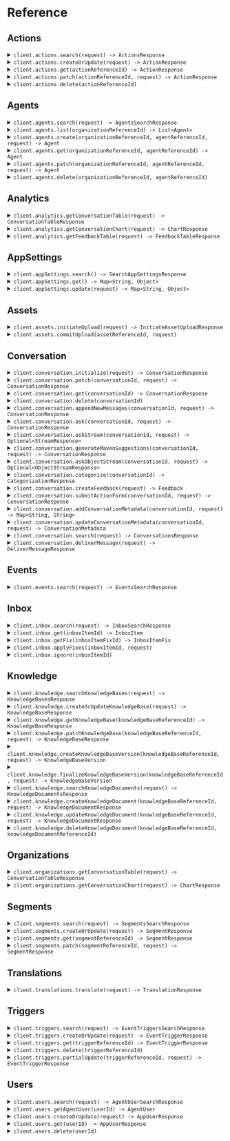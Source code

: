 # Reference
## Actions
<details><summary><code>client.actions.search(request) -> ActionsResponse</code></summary>
<dl>
<dd>

#### 🔌 Usage

<dl>
<dd>

<dl>
<dd>

```java
client.actions().search(
    ActionsSearchRequest
        .builder()
        .build()
);
```
</dd>
</dl>
</dd>
</dl>

#### ⚙️ Parameters

<dl>
<dd>

<dl>
<dd>

**request:** `ActionsSearchRequest` 
    
</dd>
</dl>
</dd>
</dl>


</dd>
</dl>
</details>

<details><summary><code>client.actions.createOrUpdate(request) -> ActionResponse</code></summary>
<dl>
<dd>

#### 📝 Description

<dl>
<dd>

<dl>
<dd>

Update an action or create it if it doesn't exist
</dd>
</dl>
</dd>
</dl>

#### 🔌 Usage

<dl>
<dd>

<dl>
<dd>

```java
client.actions().createOrUpdate(
    ActionRequest
        .builder()
        .actionId(
            EntityIdBase
                .builder()
                .referenceId("get-balance")
                .build()
        )
        .name("Get the user's balance")
        .description("This action calls an API to get the user's current balance.")
        .userInteractionRequired(false)
        .userFormParameters(
            new ArrayList<ActionParameter>()
        )
        .precondition(
            Precondition.group(
                PreconditionGroup
                    .builder()
                    .operator(PreconditionGroupOperator.AND)
                    .preconditions(
                        new ArrayList<Precondition>(
                            Arrays.asList(
                                Precondition.user(
                                    MetadataPrecondition
                                        .builder()
                                        .key("userKey")
                                        .build()
                                ),
                                Precondition.user(
                                    MetadataPrecondition
                                        .builder()
                                        .key("userKey2")
                                        .build()
                                )
                            )
                        )
                    )
                    .build()
            )
        )
        .language("en")
        .build()
);
```
</dd>
</dl>
</dd>
</dl>

#### ⚙️ Parameters

<dl>
<dd>

<dl>
<dd>

**request:** `ActionRequest` 
    
</dd>
</dl>
</dd>
</dl>


</dd>
</dl>
</details>

<details><summary><code>client.actions.get(actionReferenceId) -> ActionResponse</code></summary>
<dl>
<dd>

#### 📝 Description

<dl>
<dd>

<dl>
<dd>

Get an action by its supplied ID
</dd>
</dl>
</dd>
</dl>

#### 🔌 Usage

<dl>
<dd>

<dl>
<dd>

```java
client.actions().get(
    "get-balance",
    ActionGetRequest
        .builder()
        .build()
);
```
</dd>
</dl>
</dd>
</dl>

#### ⚙️ Parameters

<dl>
<dd>

<dl>
<dd>

**actionReferenceId:** `String` — The reference ID of the action to get. All other entity ID fields are inferred from the request.
    
</dd>
</dl>

<dl>
<dd>

**appId:** `Optional<String>` — The App ID of the action to get. If not provided the ID of the calling app will be used.
    
</dd>
</dl>
</dd>
</dl>


</dd>
</dl>
</details>

<details><summary><code>client.actions.patch(actionReferenceId, request) -> ActionResponse</code></summary>
<dl>
<dd>

#### 📝 Description

<dl>
<dd>

<dl>
<dd>

Update mutable action fields

The `appId` field can be provided to update an action owned by a different app. 
All other fields will overwrite the existing value on the action only if provided.
</dd>
</dl>
</dd>
</dl>

#### 🔌 Usage

<dl>
<dd>

<dl>
<dd>

```java
client.actions().patch(
    "actionReferenceId",
    ActionPatchRequest
        .builder()
        .build()
);
```
</dd>
</dl>
</dd>
</dl>

#### ⚙️ Parameters

<dl>
<dd>

<dl>
<dd>

**actionReferenceId:** `String` — The reference ID of the action to patch.
    
</dd>
</dl>

<dl>
<dd>

**request:** `ActionPatchRequest` 
    
</dd>
</dl>
</dd>
</dl>


</dd>
</dl>
</details>

<details><summary><code>client.actions.delete(actionReferenceId)</code></summary>
<dl>
<dd>

#### 📝 Description

<dl>
<dd>

<dl>
<dd>

Delete an action
</dd>
</dl>
</dd>
</dl>

#### 🔌 Usage

<dl>
<dd>

<dl>
<dd>

```java
client.actions().delete("get-balance");
```
</dd>
</dl>
</dd>
</dl>

#### ⚙️ Parameters

<dl>
<dd>

<dl>
<dd>

**actionReferenceId:** `String` — The reference ID of the action to unregister. All other entity ID fields are inferred from the request.
    
</dd>
</dl>
</dd>
</dl>


</dd>
</dl>
</details>

## Agents
<details><summary><code>client.agents.search(request) -> AgentsSearchResponse</code></summary>
<dl>
<dd>

#### 📝 Description

<dl>
<dd>

<dl>
<dd>

Search for agents across all organizations.

<Tip>
This endpoint requires additional permissions. Contact support to request access.
</Tip>
</dd>
</dl>
</dd>
</dl>

#### 🔌 Usage

<dl>
<dd>

<dl>
<dd>

```java
client.agents().search(
    AgentsSearchRequest
        .builder()
        .build()
);
```
</dd>
</dl>
</dd>
</dl>

#### ⚙️ Parameters

<dl>
<dd>

<dl>
<dd>

**request:** `AgentsSearchRequest` 
    
</dd>
</dl>
</dd>
</dl>


</dd>
</dl>
</details>

<details><summary><code>client.agents.list(organizationReferenceId) -> List&lt;Agent&gt;</code></summary>
<dl>
<dd>

#### 📝 Description

<dl>
<dd>

<dl>
<dd>

Lists all agents for an organization
</dd>
</dl>
</dd>
</dl>

#### 🔌 Usage

<dl>
<dd>

<dl>
<dd>

```java
client.agents().list("organizationReferenceId");
```
</dd>
</dl>
</dd>
</dl>

#### ⚙️ Parameters

<dl>
<dd>

<dl>
<dd>

**organizationReferenceId:** `String` — The ID of the organization.
    
</dd>
</dl>
</dd>
</dl>


</dd>
</dl>
</details>

<details><summary><code>client.agents.create(organizationReferenceId, agentReferenceId, request) -> Agent</code></summary>
<dl>
<dd>

#### 📝 Description

<dl>
<dd>

<dl>
<dd>

Create a new agent

<Tip>
This endpoint requires additional permissions. Contact support to request access.
</Tip>
</dd>
</dl>
</dd>
</dl>

#### 🔌 Usage

<dl>
<dd>

<dl>
<dd>

```java
client.agents().create(
    "organizationReferenceId",
    "agentReferenceId",
    CreateAgentRequest
        .builder()
        .name("name")
        .environment(AgentEnvironment.DEMO)
        .build()
);
```
</dd>
</dl>
</dd>
</dl>

#### ⚙️ Parameters

<dl>
<dd>

<dl>
<dd>

**organizationReferenceId:** `String` — The ID of the organization.
    
</dd>
</dl>

<dl>
<dd>

**agentReferenceId:** `String` — The ID of the agent.
    
</dd>
</dl>

<dl>
<dd>

**request:** `CreateAgentRequest` 
    
</dd>
</dl>
</dd>
</dl>


</dd>
</dl>
</details>

<details><summary><code>client.agents.get(organizationReferenceId, agentReferenceId) -> Agent</code></summary>
<dl>
<dd>

#### 📝 Description

<dl>
<dd>

<dl>
<dd>

Get an agent
</dd>
</dl>
</dd>
</dl>

#### 🔌 Usage

<dl>
<dd>

<dl>
<dd>

```java
client.agents().get("organizationReferenceId", "agentReferenceId");
```
</dd>
</dl>
</dd>
</dl>

#### ⚙️ Parameters

<dl>
<dd>

<dl>
<dd>

**organizationReferenceId:** `String` — The ID of the organization.
    
</dd>
</dl>

<dl>
<dd>

**agentReferenceId:** `String` — The ID of the agent.
    
</dd>
</dl>
</dd>
</dl>


</dd>
</dl>
</details>

<details><summary><code>client.agents.patch(organizationReferenceId, agentReferenceId, request) -> Agent</code></summary>
<dl>
<dd>

#### 📝 Description

<dl>
<dd>

<dl>
<dd>

Update mutable agent fields 
All fields will overwrite the existing value on the agent only if provided.

<Tip>
This endpoint requires additional permissions. Contact support to request access.
</Tip>
</dd>
</dl>
</dd>
</dl>

#### 🔌 Usage

<dl>
<dd>

<dl>
<dd>

```java
client.agents().patch(
    "organizationReferenceId",
    "agentReferenceId",
    AgentPatchRequest
        .builder()
        .build()
);
```
</dd>
</dl>
</dd>
</dl>

#### ⚙️ Parameters

<dl>
<dd>

<dl>
<dd>

**organizationReferenceId:** `String` — The ID of the organization.
    
</dd>
</dl>

<dl>
<dd>

**agentReferenceId:** `String` — The ID of the agent.
    
</dd>
</dl>

<dl>
<dd>

**request:** `AgentPatchRequest` 
    
</dd>
</dl>
</dd>
</dl>


</dd>
</dl>
</details>

<details><summary><code>client.agents.delete(organizationReferenceId, agentReferenceId)</code></summary>
<dl>
<dd>

#### 📝 Description

<dl>
<dd>

<dl>
<dd>

Delete an agent.

<Tip>
This endpoint requires additional permissions. Contact support to request access.
</Tip>
</dd>
</dl>
</dd>
</dl>

#### 🔌 Usage

<dl>
<dd>

<dl>
<dd>

```java
client.agents().delete("organizationReferenceId", "agentReferenceId");
```
</dd>
</dl>
</dd>
</dl>

#### ⚙️ Parameters

<dl>
<dd>

<dl>
<dd>

**organizationReferenceId:** `String` — The ID of the organization.
    
</dd>
</dl>

<dl>
<dd>

**agentReferenceId:** `String` — The ID of the agent.
    
</dd>
</dl>
</dd>
</dl>


</dd>
</dl>
</details>

## Analytics
<details><summary><code>client.analytics.getConversationTable(request) -> ConversationTableResponse</code></summary>
<dl>
<dd>

#### 📝 Description

<dl>
<dd>

<dl>
<dd>

Retrieves structured conversation data formatted as a table, allowing users to group, filter, and define specific metrics to display as columns.
</dd>
</dl>
</dd>
</dl>

#### 🔌 Usage

<dl>
<dd>

<dl>
<dd>

```java
client.analytics().getConversationTable(
    ConversationTableRequest
        .builder()
        .fieldGroupings(
            new ArrayList<ConversationGroupBy>(
                Arrays.asList(
                    ConversationGroupBy
                        .builder()
                        .field(ConversationField.CATEGORY)
                        .build()
                )
            )
        )
        .columnDefinitions(
            new ArrayList<ConversationColumnDefinition>(
                Arrays.asList(
                    ConversationColumnDefinition
                        .builder()
                        .header("count")
                        .metric(
                            ConversationMetric.count(
                                ConversationCount
                                    .builder()
                                    .build()
                            )
                        )
                        .build(),
                    ConversationColumnDefinition
                        .builder()
                        .header("avg_first_response_time")
                        .metric(
                            ConversationMetric.average(
                                ConversationAverage
                                    .builder()
                                    .targetField(NumericConversationField.FIRST_RESPONSE_TIME)
                                    .build()
                            )
                        )
                        .build(),
                    ConversationColumnDefinition
                        .builder()
                        .header("percentile_handle_time")
                        .metric(
                            ConversationMetric.percentile(
                                ConversationPercentile
                                    .builder()
                                    .targetField(NumericConversationField.HANDLE_TIME)
                                    .percentile(25)
                                    .build()
                            )
                        )
                        .build()
                )
            )
        )
        .conversationFilter(
            ConversationFilter
                .builder()
                .languages(
                    new ArrayList<String>(
                        Arrays.asList("en", "es")
                    )
                )
                .build()
        )
        .timeGrouping(TimeInterval.DAY)
        .build()
);
```
</dd>
</dl>
</dd>
</dl>

#### ⚙️ Parameters

<dl>
<dd>

<dl>
<dd>

**request:** `ConversationTableRequest` 
    
</dd>
</dl>
</dd>
</dl>


</dd>
</dl>
</details>

<details><summary><code>client.analytics.getConversationChart(request) -> ChartResponse</code></summary>
<dl>
<dd>

#### 📝 Description

<dl>
<dd>

<dl>
<dd>

Fetches conversation data visualized in a chart format. Supported chart types include pie chart, date histogram, and stacked bar charts.
</dd>
</dl>
</dd>
</dl>

#### 🔌 Usage

<dl>
<dd>

<dl>
<dd>

```java
client.analytics().getConversationChart(
    ConversationChartRequest.pieChart(
        ConversationPieChartRequest
            .builder()
            .groupBy(
                ConversationGroupBy
                    .builder()
                    .field(ConversationField.CATEGORY)
                    .build()
            )
            .metric(
                ConversationMetric.count(
                    ConversationCount
                        .builder()
                        .build()
                )
            )
            .conversationFilter(
                ConversationFilter
                    .builder()
                    .languages(
                        new ArrayList<String>(
                            Arrays.asList("en", "es")
                        )
                    )
                    .build()
            )
            .build()
    )
);
```
</dd>
</dl>
</dd>
</dl>

#### ⚙️ Parameters

<dl>
<dd>

<dl>
<dd>

**request:** `ConversationChartRequest` 
    
</dd>
</dl>
</dd>
</dl>


</dd>
</dl>
</details>

<details><summary><code>client.analytics.getFeedbackTable(request) -> FeedbackTableResponse</code></summary>
<dl>
<dd>

#### 📝 Description

<dl>
<dd>

<dl>
<dd>

Retrieves structured feedback data formatted as a table, allowing users to group, filter,  and define specific metrics to display as columns.
</dd>
</dl>
</dd>
</dl>

#### 🔌 Usage

<dl>
<dd>

<dl>
<dd>

```java
client.analytics().getFeedbackTable(
    FeedbackTableRequest
        .builder()
        .fieldGroupings(
            new ArrayList<FeedbackGroupBy>(
                Arrays.asList(
                    FeedbackGroupBy
                        .builder()
                        .field(FeedbackField.CREATED_BY)
                        .build()
                )
            )
        )
        .columnDefinitions(
            new ArrayList<FeedbackColumnDefinition>(
                Arrays.asList(
                    FeedbackColumnDefinition
                        .builder()
                        .header("feedback_count")
                        .metric(
                            FeedbackMetric.count(
                                FeedbackCount
                                    .builder()
                                    .build()
                            )
                        )
                        .build()
                )
            )
        )
        .feedbackFilter(
            FeedbackFilter
                .builder()
                .types(
                    new ArrayList<FeedbackType>(
                        Arrays.asList(FeedbackType.THUMBS_UP, FeedbackType.INSERT)
                    )
                )
                .build()
        )
        .build()
);
```
</dd>
</dl>
</dd>
</dl>

#### ⚙️ Parameters

<dl>
<dd>

<dl>
<dd>

**request:** `FeedbackTableRequest` 
    
</dd>
</dl>
</dd>
</dl>


</dd>
</dl>
</details>

## AppSettings
<details><summary><code>client.appSettings.search() -> SearchAppSettingsResponse</code></summary>
<dl>
<dd>

#### 📝 Description

<dl>
<dd>

<dl>
<dd>

Search for app settings which have the `$index` key set to the provided value.

You can set the `$index` key using the Update app settings API.

<Warning>This API currently requires an organization ID and agent ID for any agent which is installed on the app. This requirement will be removed in a future update.</Warning>
</dd>
</dl>
</dd>
</dl>

#### 🔌 Usage

<dl>
<dd>

<dl>
<dd>

```java
client.appSettings().search(
    SearchAppSettingsRequest
        .builder()
        .index("index")
        .build()
);
```
</dd>
</dl>
</dd>
</dl>

#### ⚙️ Parameters

<dl>
<dd>

<dl>
<dd>

**index:** `String` — Will return all settings which have the `$index` key set to the provided value.
    
</dd>
</dl>
</dd>
</dl>


</dd>
</dl>
</details>

<details><summary><code>client.appSettings.get() -> Map&lt;String, Object&gt;</code></summary>
<dl>
<dd>

#### 📝 Description

<dl>
<dd>

<dl>
<dd>

Get app settings set during installation
</dd>
</dl>
</dd>
</dl>

#### 🔌 Usage

<dl>
<dd>

<dl>
<dd>

```java
client.appSettings().get();
```
</dd>
</dl>
</dd>
</dl>


</dd>
</dl>
</details>

<details><summary><code>client.appSettings.update(request) -> Map&lt;String, Object&gt;</code></summary>
<dl>
<dd>

#### 📝 Description

<dl>
<dd>

<dl>
<dd>

Update app settings. Performs a merge of the provided settings with the existing app settings.

- If a new key is provided, it will be added to the app settings.
- If an existing key is provided, it will be updated.
- No keys will be removed.

Note that if an array value is provided it will fully replace an existing value as arrays cannot be merged.
</dd>
</dl>
</dd>
</dl>

#### 🔌 Usage

<dl>
<dd>

<dl>
<dd>

```java
client.appSettings().update(
    new HashMap<String, Object>() {{
        put("string", new 
        HashMap<String, Object>() {{put("key", "value");
        }});
    }}
);
```
</dd>
</dl>
</dd>
</dl>

#### ⚙️ Parameters

<dl>
<dd>

<dl>
<dd>

**request:** `Map<String, Object>` 
    
</dd>
</dl>
</dd>
</dl>


</dd>
</dl>
</details>

## Assets
<details><summary><code>client.assets.initiateUpload(request) -> InitiateAssetUploadResponse</code></summary>
<dl>
<dd>

#### 📝 Description

<dl>
<dd>

<dl>
<dd>

Initiate an upload. 
Returns a pre-signed URL for direct file upload and an asset ID for subsequent operations.
</dd>
</dl>
</dd>
</dl>

#### 🔌 Usage

<dl>
<dd>

<dl>
<dd>

```java
client.assets().initiateUpload(
    InitiateAssetUploadRequest
        .builder()
        .type("type")
        .build()
);
```
</dd>
</dl>
</dd>
</dl>

#### ⚙️ Parameters

<dl>
<dd>

<dl>
<dd>

**request:** `InitiateAssetUploadRequest` 
    
</dd>
</dl>
</dd>
</dl>


</dd>
</dl>
</details>

<details><summary><code>client.assets.commitUpload(assetReferenceId, request)</code></summary>
<dl>
<dd>

#### 📝 Description

<dl>
<dd>

<dl>
<dd>

Commit an upload after successful file transfer.
Updates the asset status and makes it available for use.
</dd>
</dl>
</dd>
</dl>

#### 🔌 Usage

<dl>
<dd>

<dl>
<dd>

```java
client.assets().commitUpload(
    "assetReferenceId",
    CommitAssetUploadRequest
        .builder()
        .build()
);
```
</dd>
</dl>
</dd>
</dl>

#### ⚙️ Parameters

<dl>
<dd>

<dl>
<dd>

**assetReferenceId:** `String` — The reference ID of the asset to commit (provided by the initiate call). All other entity ID fields are inferred from the API request.
    
</dd>
</dl>

<dl>
<dd>

**request:** `CommitAssetUploadRequest` 
    
</dd>
</dl>
</dd>
</dl>


</dd>
</dl>
</details>

## Conversation
<details><summary><code>client.conversation.initialize(request) -> ConversationResponse</code></summary>
<dl>
<dd>

#### 📝 Description

<dl>
<dd>

<dl>
<dd>

Initialize a new conversation. 
Only required if the ask request wishes to supply conversation level data or when syncing to external systems.

Conversations can not be modified using this API. If the conversation already exists then the existing conversation will be returned.

After initialization,
- metadata can be changed using the `updateConversationMetadata` API.
- messages can be added to the conversation with the `appendNewMessages` or `ask` APIs.
</dd>
</dl>
</dd>
</dl>

#### 🔌 Usage

<dl>
<dd>

<dl>
<dd>

```java
client.conversation().initialize(
    ConversationRequest
        .builder()
        .conversationId(
            EntityIdBase
                .builder()
                .referenceId("referenceId")
                .build()
        )
        .messages(
            new ArrayList<ConversationMessageRequest>(
                Arrays.asList(
                    ConversationMessageRequest
                        .builder()
                        .conversationMessageId(
                            EntityIdBase
                                .builder()
                                .referenceId("referenceId")
                                .build()
                        )
                        .userId(
                            EntityIdBase
                                .builder()
                                .referenceId("referenceId")
                                .build()
                        )
                        .text("text")
                        .userMessageType(UserConversationMessageType.USER)
                        .build(),
                    ConversationMessageRequest
                        .builder()
                        .conversationMessageId(
                            EntityIdBase
                                .builder()
                                .referenceId("referenceId")
                                .build()
                        )
                        .userId(
                            EntityIdBase
                                .builder()
                                .referenceId("referenceId")
                                .build()
                        )
                        .text("text")
                        .userMessageType(UserConversationMessageType.USER)
                        .build()
                )
            )
        )
        .build()
);
```
</dd>
</dl>
</dd>
</dl>

#### ⚙️ Parameters

<dl>
<dd>

<dl>
<dd>

**request:** `ConversationRequest` 
    
</dd>
</dl>
</dd>
</dl>


</dd>
</dl>
</details>

<details><summary><code>client.conversation.patch(conversationId, request) -> ConversationResponse</code></summary>
<dl>
<dd>

#### 📝 Description

<dl>
<dd>

<dl>
<dd>

Update mutable conversation fields. 

The `appId` field can be provided to update a conversation owned by a different app. 
All other fields will overwrite the existing value on the conversation only if provided.
</dd>
</dl>
</dd>
</dl>

#### 🔌 Usage

<dl>
<dd>

<dl>
<dd>

```java
client.conversation().patch(
    "conversation-0",
    ConversationPatchRequest
        .builder()
        .llmEnabled(true)
        .build()
);
```
</dd>
</dl>
</dd>
</dl>

#### ⚙️ Parameters

<dl>
<dd>

<dl>
<dd>

**conversationId:** `String` — The ID of the conversation to patch
    
</dd>
</dl>

<dl>
<dd>

**request:** `ConversationPatchRequest` 
    
</dd>
</dl>
</dd>
</dl>


</dd>
</dl>
</details>

<details><summary><code>client.conversation.get(conversationId) -> ConversationResponse</code></summary>
<dl>
<dd>

#### 📝 Description

<dl>
<dd>

<dl>
<dd>

Get a conversation
</dd>
</dl>
</dd>
</dl>

#### 🔌 Usage

<dl>
<dd>

<dl>
<dd>

```java
client.conversation().get(
    "conversationId",
    ConversationGetRequest
        .builder()
        .build()
);
```
</dd>
</dl>
</dd>
</dl>

#### ⚙️ Parameters

<dl>
<dd>

<dl>
<dd>

**conversationId:** `String` — The ID of the conversation to get
    
</dd>
</dl>

<dl>
<dd>

**appId:** `Optional<String>` — The App ID of the conversation to get. If not provided the ID of the calling app will be used.
    
</dd>
</dl>
</dd>
</dl>


</dd>
</dl>
</details>

<details><summary><code>client.conversation.delete(conversationId)</code></summary>
<dl>
<dd>

#### 📝 Description

<dl>
<dd>

<dl>
<dd>

Wipes a conversation of all user data. 
The conversation ID will still exist and non-user specific data will still be retained. 
Attempts to modify or add messages to the conversation will throw an error. 

<Warning>This is a destructive operation and cannot be undone. <br/><br/>
The exact fields cleared include: the conversation subject, userRequest, agentResponse. 
As well as the text response, followup questions, and backend LLM prompt of all messages.</Warning>
</dd>
</dl>
</dd>
</dl>

#### 🔌 Usage

<dl>
<dd>

<dl>
<dd>

```java
client.conversation().delete(
    "conversation-0",
    ConversationDeleteRequest
        .builder()
        .reason("GDPR deletion request 1234.")
        .build()
);
```
</dd>
</dl>
</dd>
</dl>

#### ⚙️ Parameters

<dl>
<dd>

<dl>
<dd>

**conversationId:** `String` — The ID of the conversation to delete
    
</dd>
</dl>

<dl>
<dd>

**appId:** `Optional<String>` — The App ID of the conversation to delete. If not provided the ID of the calling app will be used.
    
</dd>
</dl>

<dl>
<dd>

**reason:** `String` — The reason for deleting the conversation. This message will replace all user messages in the conversation.
    
</dd>
</dl>
</dd>
</dl>


</dd>
</dl>
</details>

<details><summary><code>client.conversation.appendNewMessages(conversationId, request) -> ConversationResponse</code></summary>
<dl>
<dd>

#### 📝 Description

<dl>
<dd>

<dl>
<dd>

Append messages to an existing conversation. The conversation must be initialized first. If a message with the same ID already exists, it will be ignored. Messages do not allow modification.
</dd>
</dl>
</dd>
</dl>

#### 🔌 Usage

<dl>
<dd>

<dl>
<dd>

```java
client.conversation().appendNewMessages(
    "conversationId",
    new ArrayList<ConversationMessageRequest>(
        Arrays.asList(
            ConversationMessageRequest
                .builder()
                .conversationMessageId(
                    EntityIdBase
                        .builder()
                        .referenceId("referenceId")
                        .build()
                )
                .userId(
                    EntityIdBase
                        .builder()
                        .referenceId("referenceId")
                        .build()
                )
                .text("text")
                .userMessageType(UserConversationMessageType.USER)
                .build(),
            ConversationMessageRequest
                .builder()
                .conversationMessageId(
                    EntityIdBase
                        .builder()
                        .referenceId("referenceId")
                        .build()
                )
                .userId(
                    EntityIdBase
                        .builder()
                        .referenceId("referenceId")
                        .build()
                )
                .text("text")
                .userMessageType(UserConversationMessageType.USER)
                .build()
        )
    )
);
```
</dd>
</dl>
</dd>
</dl>

#### ⚙️ Parameters

<dl>
<dd>

<dl>
<dd>

**conversationId:** `String` — The ID of the conversation to append messages to
    
</dd>
</dl>

<dl>
<dd>

**request:** `List<ConversationMessageRequest>` 
    
</dd>
</dl>
</dd>
</dl>


</dd>
</dl>
</details>

<details><summary><code>client.conversation.ask(conversationId, request) -> ConversationResponse</code></summary>
<dl>
<dd>

#### 📝 Description

<dl>
<dd>

<dl>
<dd>

Get an answer from Maven for a given user question. If the user question or its answer already exists, 
they will be reused and will not be updated. Messages do not allow modification once generated. 

Concurrency Behavior:
- If another API call is made for the same user question while a response is mid-stream, partial answers may be returned.
- The second caller will receive a truncated or partial response depending on where the first stream is in its processing. The first caller's stream will remain unaffected and continue delivering the full response.

Known Limitation:
- The API does not currently expose metadata indicating whether a response or message is incomplete. This will be addressed in a future update.
</dd>
</dl>
</dd>
</dl>

#### 🔌 Usage

<dl>
<dd>

<dl>
<dd>

```java
client.conversation().ask(
    "conversation-0",
    AskRequest
        .builder()
        .conversationMessageId(
            EntityIdBase
                .builder()
                .referenceId("message-0")
                .build()
        )
        .userId(
            EntityIdBase
                .builder()
                .referenceId("user-0")
                .build()
        )
        .text("How do I reset my password?")
        .attachments(
            new ArrayList<AttachmentRequest>(
                Arrays.asList(
                    AttachmentRequest
                        .builder()
                        .type("image/png")
                        .content("iVBORw0KGgo...".getBytes())
                        .build()
                )
            )
        )
        .transientData(
            new HashMap<String, String>() {{
                put("userToken", "abcdef123");
                put("queryApiKey", "foobar456");
            }}
        )
        .timezone("America/New_York")
        .build()
);
```
</dd>
</dl>
</dd>
</dl>

#### ⚙️ Parameters

<dl>
<dd>

<dl>
<dd>

**conversationId:** `String` — The ID of a new or existing conversation to use as context for the question
    
</dd>
</dl>

<dl>
<dd>

**request:** `AskRequest` 
    
</dd>
</dl>
</dd>
</dl>


</dd>
</dl>
</details>

<details><summary><code>client.conversation.askStream(conversationId, request) -> Optional&lt;StreamResponse&gt;</code></summary>
<dl>
<dd>

#### 📝 Description

<dl>
<dd>

<dl>
<dd>

Get an answer from Maven for a given user question with a streaming response. The response will be sent as a stream of events. 
The text portions of stream responses should be concatenated to form the full response text. 
Action and metadata events should overwrite past data and do not need concatenation.

If the user question or its answer already exists, they will be reused and will not be updated. 
Messages do not allow modification once generated.
        
Concurrency Behavior:
- If another API call is made for the same user question while a response is mid-stream, partial answers may be returned.
- The second caller will receive a truncated or partial response depending on where the first stream is in its processing. The first caller's stream will remain unaffected and continue delivering the full response.

Known Limitation:
- The API does not currently expose metadata indicating whether a response or message is incomplete. This will be addressed in a future update.
</dd>
</dl>
</dd>
</dl>

#### 🔌 Usage

<dl>
<dd>

<dl>
<dd>

```java
client.conversation().askStream(
    "conversation-0",
    AskRequest
        .builder()
        .conversationMessageId(
            EntityIdBase
                .builder()
                .referenceId("message-0")
                .build()
        )
        .userId(
            EntityIdBase
                .builder()
                .referenceId("user-0")
                .build()
        )
        .text("How do I reset my password?")
        .attachments(
            new ArrayList<AttachmentRequest>(
                Arrays.asList(
                    AttachmentRequest
                        .builder()
                        .type("image/png")
                        .content("iVBORw0KGgo...".getBytes())
                        .build()
                )
            )
        )
        .transientData(
            new HashMap<String, String>() {{
                put("userToken", "abcdef123");
                put("queryApiKey", "foobar456");
            }}
        )
        .timezone("America/New_York")
        .build()
);
```
</dd>
</dl>
</dd>
</dl>

#### ⚙️ Parameters

<dl>
<dd>

<dl>
<dd>

**conversationId:** `String` — The ID of a new or existing conversation to use as context for the question
    
</dd>
</dl>

<dl>
<dd>

**request:** `AskRequest` 
    
</dd>
</dl>
</dd>
</dl>


</dd>
</dl>
</details>

<details><summary><code>client.conversation.generateMavenSuggestions(conversationId, request) -> ConversationResponse</code></summary>
<dl>
<dd>

#### 📝 Description

<dl>
<dd>

<dl>
<dd>

This method is deprecated and will be removed in a future release. Use either `ask` or `askStream` instead.
</dd>
</dl>
</dd>
</dl>

#### 🔌 Usage

<dl>
<dd>

<dl>
<dd>

```java
client.conversation().generateMavenSuggestions(
    "conversationId",
    GenerateMavenSuggestionsRequest
        .builder()
        .conversationMessageIds(
            new ArrayList<EntityIdBase>(
                Arrays.asList(
                    EntityIdBase
                        .builder()
                        .referenceId("referenceId")
                        .build(),
                    EntityIdBase
                        .builder()
                        .referenceId("referenceId")
                        .build()
                )
            )
        )
        .build()
);
```
</dd>
</dl>
</dd>
</dl>

#### ⚙️ Parameters

<dl>
<dd>

<dl>
<dd>

**conversationId:** `String` — The ID of a conversation the messages belong to
    
</dd>
</dl>

<dl>
<dd>

**request:** `GenerateMavenSuggestionsRequest` 
    
</dd>
</dl>
</dd>
</dl>


</dd>
</dl>
</details>

<details><summary><code>client.conversation.askObjectStream(conversationId, request) -> Optional&lt;ObjectStreamResponse&gt;</code></summary>
<dl>
<dd>

#### 📝 Description

<dl>
<dd>

<dl>
<dd>

Generate a structured object response based on a provided schema and user prompt with a streaming response. 
The response will be sent as a stream of events containing text, start, and end events.
The text portions of stream responses should be concatenated to form the full response text.

If the user question and object response already exist, they will be reused and not updated.

Concurrency Behavior:
- If another API call is made for the same user question while a response is mid-stream, partial answers may be returned.
- The second caller will receive a truncated or partial response depending on where the first stream is in its processing. The first caller's stream will remain unaffected and continue delivering the full response.

Known Limitations:
- Schema enforcement is best-effort and may not guarantee exact conformity.
- The API does not currently expose metadata indicating whether a response or message is incomplete. This will be addressed in a future update.
</dd>
</dl>
</dd>
</dl>

#### 🔌 Usage

<dl>
<dd>

<dl>
<dd>

```java
client.conversation().askObjectStream(
    "conversationId",
    AskObjectRequest
        .builder()
        .schema("schema")
        .conversationMessageId(
            EntityIdBase
                .builder()
                .referenceId("referenceId")
                .build()
        )
        .userId(
            EntityIdBase
                .builder()
                .referenceId("referenceId")
                .build()
        )
        .text("text")
        .build()
);
```
</dd>
</dl>
</dd>
</dl>

#### ⚙️ Parameters

<dl>
<dd>

<dl>
<dd>

**conversationId:** `String` — The ID of a new or existing conversation to use as context for the object generation request
    
</dd>
</dl>

<dl>
<dd>

**request:** `AskObjectRequest` 
    
</dd>
</dl>
</dd>
</dl>


</dd>
</dl>
</details>

<details><summary><code>client.conversation.categorize(conversationId) -> CategorizationResponse</code></summary>
<dl>
<dd>

#### 📝 Description

<dl>
<dd>

<dl>
<dd>

Uses an LLM flow to categorize the conversation. Experimental.
</dd>
</dl>
</dd>
</dl>

#### 🔌 Usage

<dl>
<dd>

<dl>
<dd>

```java
client.conversation().categorize("conversationId");
```
</dd>
</dl>
</dd>
</dl>

#### ⚙️ Parameters

<dl>
<dd>

<dl>
<dd>

**conversationId:** `String` — The ID of the conversation to categorize
    
</dd>
</dl>
</dd>
</dl>


</dd>
</dl>
</details>

<details><summary><code>client.conversation.createFeedback(request) -> Feedback</code></summary>
<dl>
<dd>

#### 📝 Description

<dl>
<dd>

<dl>
<dd>

Update feedback or create it if it doesn't exist
</dd>
</dl>
</dd>
</dl>

#### 🔌 Usage

<dl>
<dd>

<dl>
<dd>

```java
client.conversation().createFeedback(
    FeedbackRequest
        .builder()
        .feedbackId(
            EntityIdBase
                .builder()
                .referenceId("feedback-0")
                .build()
        )
        .conversationId(
            EntityIdBase
                .builder()
                .referenceId("conversation-0")
                .build()
        )
        .conversationMessageId(
            EntityIdBase
                .builder()
                .referenceId("message-1")
                .build()
        )
        .type(FeedbackType.THUMBS_UP)
        .userId(
            EntityIdBase
                .builder()
                .referenceId("user-0")
                .build()
        )
        .text("Great answer!")
        .build()
);
```
</dd>
</dl>
</dd>
</dl>

#### ⚙️ Parameters

<dl>
<dd>

<dl>
<dd>

**request:** `FeedbackRequest` 
    
</dd>
</dl>
</dd>
</dl>


</dd>
</dl>
</details>

<details><summary><code>client.conversation.submitActionForm(conversationId, request) -> ConversationResponse</code></summary>
<dl>
<dd>

#### 📝 Description

<dl>
<dd>

<dl>
<dd>

Submit a filled out action form
</dd>
</dl>
</dd>
</dl>

#### 🔌 Usage

<dl>
<dd>

<dl>
<dd>

```java
client.conversation().submitActionForm(
    "conversationId",
    SubmitActionFormRequest
        .builder()
        .actionFormId("actionFormId")
        .parameters(
            new HashMap<String, Object>() {{
                put("parameters", new 
                HashMap<String, Object>() {{put("key", "value");
                }});
            }}
        )
        .build()
);
```
</dd>
</dl>
</dd>
</dl>

#### ⚙️ Parameters

<dl>
<dd>

<dl>
<dd>

**conversationId:** `String` — The ID of a conversation the form being submitted belongs to
    
</dd>
</dl>

<dl>
<dd>

**request:** `SubmitActionFormRequest` 
    
</dd>
</dl>
</dd>
</dl>


</dd>
</dl>
</details>

<details><summary><code>client.conversation.addConversationMetadata(conversationId, request) -> Map&lt;String, String&gt;</code></summary>
<dl>
<dd>

#### 📝 Description

<dl>
<dd>

<dl>
<dd>

Replaced by `updateConversationMetadata`. 

Adds metadata to an existing conversation. If a metadata field already exists, it will be overwritten.
</dd>
</dl>
</dd>
</dl>

#### 🔌 Usage

<dl>
<dd>

<dl>
<dd>

```java
client.conversation().addConversationMetadata(
    "conversationId",
    new HashMap<String, String>() {{
        put("string", "string");
    }}
);
```
</dd>
</dl>
</dd>
</dl>

#### ⚙️ Parameters

<dl>
<dd>

<dl>
<dd>

**conversationId:** `String` — The ID of a conversation the metadata being added belongs to
    
</dd>
</dl>

<dl>
<dd>

**request:** `Map<String, String>` 
    
</dd>
</dl>
</dd>
</dl>


</dd>
</dl>
</details>

<details><summary><code>client.conversation.updateConversationMetadata(conversationId, request) -> ConversationMetadata</code></summary>
<dl>
<dd>

#### 📝 Description

<dl>
<dd>

<dl>
<dd>

Update metadata supplied by the calling application for an existing conversation. 
Does not modify metadata saved by other apps.

If a metadata field already exists for the calling app, it will be overwritten. 
If it does not exist, it will be added. Will not remove metadata fields.

Returns all metadata saved by any app on the conversation.
</dd>
</dl>
</dd>
</dl>

#### 🔌 Usage

<dl>
<dd>

<dl>
<dd>

```java
client.conversation().updateConversationMetadata(
    "conversation-0",
    UpdateMetadataRequest
        .builder()
        .values(
            new HashMap<String, String>() {{
                put("key", "newValue");
            }}
        )
        .appId("conversation-owning-app")
        .build()
);
```
</dd>
</dl>
</dd>
</dl>

#### ⚙️ Parameters

<dl>
<dd>

<dl>
<dd>

**conversationId:** `String` — The ID of the conversation to modify metadata for
    
</dd>
</dl>

<dl>
<dd>

**request:** `UpdateMetadataRequest` 
    
</dd>
</dl>
</dd>
</dl>


</dd>
</dl>
</details>

<details><summary><code>client.conversation.search(request) -> ConversationsResponse</code></summary>
<dl>
<dd>

#### 📝 Description

<dl>
<dd>

<dl>
<dd>

Search conversations
</dd>
</dl>
</dd>
</dl>

#### 🔌 Usage

<dl>
<dd>

<dl>
<dd>

```java
client.conversation().search(
    ConversationsSearchRequest
        .builder()
        .build()
);
```
</dd>
</dl>
</dd>
</dl>

#### ⚙️ Parameters

<dl>
<dd>

<dl>
<dd>

**request:** `ConversationsSearchRequest` 
    
</dd>
</dl>
</dd>
</dl>


</dd>
</dl>
</details>

<details><summary><code>client.conversation.deliverMessage(request) -> DeliverMessageResponse</code></summary>
<dl>
<dd>

#### 📝 Description

<dl>
<dd>

<dl>
<dd>

Deliver a message to a user or conversation.

<Warning>
Currently, messages can only be successfully delivered to conversations with the `ASYNC` capability that are `open`. 
User message delivery is not yet supported.
</Warning>
</dd>
</dl>
</dd>
</dl>

#### 🔌 Usage

<dl>
<dd>

<dl>
<dd>

```java
client.conversation().deliverMessage(
    DeliverMessageRequest.user(
        DeliverUserMessageRequest
            .builder()
            .userId(
                EntityIdWithoutAgent
                    .builder()
                    .type(EntityType.AGENT)
                    .appId("appId")
                    .referenceId("referenceId")
                    .build()
            )
            .message(
                ConversationMessageRequest
                    .builder()
                    .conversationMessageId(
                        EntityIdBase
                            .builder()
                            .referenceId("referenceId")
                            .build()
                    )
                    .userId(
                        EntityIdBase
                            .builder()
                            .referenceId("referenceId")
                            .build()
                    )
                    .text("text")
                    .userMessageType(UserConversationMessageType.USER)
                    .build()
            )
            .build()
    )
);
```
</dd>
</dl>
</dd>
</dl>

#### ⚙️ Parameters

<dl>
<dd>

<dl>
<dd>

**request:** `DeliverMessageRequest` 
    
</dd>
</dl>
</dd>
</dl>


</dd>
</dl>
</details>

## Events
<details><summary><code>client.events.search(request) -> EventsSearchResponse</code></summary>
<dl>
<dd>

#### 📝 Description

<dl>
<dd>

<dl>
<dd>

Search events
</dd>
</dl>
</dd>
</dl>

#### 🔌 Usage

<dl>
<dd>

<dl>
<dd>

```java
client.events().search(
    EventsSearchRequest
        .builder()
        .build()
);
```
</dd>
</dl>
</dd>
</dl>

#### ⚙️ Parameters

<dl>
<dd>

<dl>
<dd>

**request:** `EventsSearchRequest` 
    
</dd>
</dl>
</dd>
</dl>


</dd>
</dl>
</details>

## Inbox
<details><summary><code>client.inbox.search(request) -> InboxSearchResponse</code></summary>
<dl>
<dd>

#### 📝 Description

<dl>
<dd>

<dl>
<dd>

Retrieve a paginated list of inbox items for an agent.
</dd>
</dl>
</dd>
</dl>

#### 🔌 Usage

<dl>
<dd>

<dl>
<dd>

```java
client.inbox().search(
    InboxSearchRequest
        .builder()
        .build()
);
```
</dd>
</dl>
</dd>
</dl>

#### ⚙️ Parameters

<dl>
<dd>

<dl>
<dd>

**request:** `InboxSearchRequest` 
    
</dd>
</dl>
</dd>
</dl>


</dd>
</dl>
</details>

<details><summary><code>client.inbox.get(inboxItemId) -> InboxItem</code></summary>
<dl>
<dd>

#### 📝 Description

<dl>
<dd>

<dl>
<dd>

Retrieve details of a specific inbox item by its ID.
</dd>
</dl>
</dd>
</dl>

#### 🔌 Usage

<dl>
<dd>

<dl>
<dd>

```java
client.inbox().get(
    "inboxItemId",
    InboxItemRequest
        .builder()
        .appId("appId")
        .build()
);
```
</dd>
</dl>
</dd>
</dl>

#### ⚙️ Parameters

<dl>
<dd>

<dl>
<dd>

**inboxItemId:** `String` — The ID of the inbox item to get. All other entity ID fields are inferred from the request.
    
</dd>
</dl>

<dl>
<dd>

**appId:** `String` — The App ID of the inbox item to retrieve
    
</dd>
</dl>
</dd>
</dl>


</dd>
</dl>
</details>

<details><summary><code>client.inbox.getFix(inboxItemFixId) -> InboxItemFix</code></summary>
<dl>
<dd>

#### 📝 Description

<dl>
<dd>

<dl>
<dd>

Retrieve a suggested fix. Includes document information if the fix is a Missing Knowledge suggestion.
</dd>
</dl>
</dd>
</dl>

#### 🔌 Usage

<dl>
<dd>

<dl>
<dd>

```java
client.inbox().getFix(
    "inboxItemFixId",
    InboxItemFixRequest
        .builder()
        .appId("appId")
        .build()
);
```
</dd>
</dl>
</dd>
</dl>

#### ⚙️ Parameters

<dl>
<dd>

<dl>
<dd>

**inboxItemFixId:** `String` — Unique identifier for the inbox fix.
    
</dd>
</dl>

<dl>
<dd>

**appId:** `String` — The App ID of the inbox item fix to retrieve
    
</dd>
</dl>
</dd>
</dl>


</dd>
</dl>
</details>

<details><summary><code>client.inbox.applyFixes(inboxItemId, request)</code></summary>
<dl>
<dd>

#### 📝 Description

<dl>
<dd>

<dl>
<dd>

Apply a list of fixes belonging to an inbox item.
</dd>
</dl>
</dd>
</dl>

#### 🔌 Usage

<dl>
<dd>

<dl>
<dd>

```java
client.inbox().applyFixes(
    "inboxItemId",
    ApplyFixesRequest
        .builder()
        .appId("appId")
        .fixReferenceIds(
            new ArrayList<String>(
                Arrays.asList("fixReferenceIds", "fixReferenceIds")
            )
        )
        .build()
);
```
</dd>
</dl>
</dd>
</dl>

#### ⚙️ Parameters

<dl>
<dd>

<dl>
<dd>

**inboxItemId:** `String` — Unique identifier for the inbox item.
    
</dd>
</dl>

<dl>
<dd>

**request:** `ApplyFixesRequest` 
    
</dd>
</dl>
</dd>
</dl>


</dd>
</dl>
</details>

<details><summary><code>client.inbox.ignore(inboxItemId)</code></summary>
<dl>
<dd>

#### 📝 Description

<dl>
<dd>

<dl>
<dd>

Ignore a specific inbox item by its ID.
</dd>
</dl>
</dd>
</dl>

#### 🔌 Usage

<dl>
<dd>

<dl>
<dd>

```java
client.inbox().ignore(
    "inboxItemId",
    InboxItemIgnoreRequest
        .builder()
        .appId("appId")
        .build()
);
```
</dd>
</dl>
</dd>
</dl>

#### ⚙️ Parameters

<dl>
<dd>

<dl>
<dd>

**inboxItemId:** `String` — Unique identifier for the inbox item.
    
</dd>
</dl>

<dl>
<dd>

**appId:** `String` — The App ID of the inbox item fix to ignore
    
</dd>
</dl>
</dd>
</dl>


</dd>
</dl>
</details>

## Knowledge
<details><summary><code>client.knowledge.searchKnowledgeBases(request) -> KnowledgeBasesResponse</code></summary>
<dl>
<dd>

#### 📝 Description

<dl>
<dd>

<dl>
<dd>

Search knowledge bases
</dd>
</dl>
</dd>
</dl>

#### 🔌 Usage

<dl>
<dd>

<dl>
<dd>

```java
client.knowledge().searchKnowledgeBases(
    KnowledgeBaseSearchRequest
        .builder()
        .build()
);
```
</dd>
</dl>
</dd>
</dl>

#### ⚙️ Parameters

<dl>
<dd>

<dl>
<dd>

**request:** `KnowledgeBaseSearchRequest` 
    
</dd>
</dl>
</dd>
</dl>


</dd>
</dl>
</details>

<details><summary><code>client.knowledge.createOrUpdateKnowledgeBase(request) -> KnowledgeBaseResponse</code></summary>
<dl>
<dd>

#### 📝 Description

<dl>
<dd>

<dl>
<dd>

Update a knowledge base or create it if it doesn't exist.
</dd>
</dl>
</dd>
</dl>

#### 🔌 Usage

<dl>
<dd>

<dl>
<dd>

```java
client.knowledge().createOrUpdateKnowledgeBase(
    KnowledgeBaseRequest
        .builder()
        .knowledgeBaseId(
            EntityIdBase
                .builder()
                .referenceId("help-center")
                .build()
        )
        .name("Help center")
        .build()
);
```
</dd>
</dl>
</dd>
</dl>

#### ⚙️ Parameters

<dl>
<dd>

<dl>
<dd>

**request:** `KnowledgeBaseRequest` 
    
</dd>
</dl>
</dd>
</dl>


</dd>
</dl>
</details>

<details><summary><code>client.knowledge.getKnowledgeBase(knowledgeBaseReferenceId) -> KnowledgeBaseResponse</code></summary>
<dl>
<dd>

#### 📝 Description

<dl>
<dd>

<dl>
<dd>

Get an existing knowledge base by its supplied ID
</dd>
</dl>
</dd>
</dl>

#### 🔌 Usage

<dl>
<dd>

<dl>
<dd>

```java
client.knowledge().getKnowledgeBase(
    "help-center",
    KnowledgeBaseGetRequest
        .builder()
        .build()
);
```
</dd>
</dl>
</dd>
</dl>

#### ⚙️ Parameters

<dl>
<dd>

<dl>
<dd>

**knowledgeBaseReferenceId:** `String` — The reference ID of the knowledge base to get. All other entity ID fields are inferred from the request.
    
</dd>
</dl>

<dl>
<dd>

**appId:** `Optional<String>` — The App ID of the knowledge base to get. If not provided the ID of the calling app will be used.
    
</dd>
</dl>
</dd>
</dl>


</dd>
</dl>
</details>

<details><summary><code>client.knowledge.patchKnowledgeBase(knowledgeBaseReferenceId, request) -> KnowledgeBaseResponse</code></summary>
<dl>
<dd>

#### 📝 Description

<dl>
<dd>

<dl>
<dd>

Update mutable knowledge base fields

The `appId` field can be provided to update a knowledge base owned by a different app. 
All other fields will overwrite the existing value on the knowledge base only if provided.
</dd>
</dl>
</dd>
</dl>

#### 🔌 Usage

<dl>
<dd>

<dl>
<dd>

```java
client.knowledge().patchKnowledgeBase(
    "knowledgeBaseReferenceId",
    KnowledgeBasePatchRequest
        .builder()
        .build()
);
```
</dd>
</dl>
</dd>
</dl>

#### ⚙️ Parameters

<dl>
<dd>

<dl>
<dd>

**knowledgeBaseReferenceId:** `String` — The reference ID of the knowledge base to patch.
    
</dd>
</dl>

<dl>
<dd>

**request:** `KnowledgeBasePatchRequest` 
    
</dd>
</dl>
</dd>
</dl>


</dd>
</dl>
</details>

<details><summary><code>client.knowledge.createKnowledgeBaseVersion(knowledgeBaseReferenceId, request) -> KnowledgeBaseVersion</code></summary>
<dl>
<dd>

#### 📝 Description

<dl>
<dd>

<dl>
<dd>

Create a new knowledge base version.

If an existing version is in progress, then that version will be finalized in an error state.
</dd>
</dl>
</dd>
</dl>

#### 🔌 Usage

<dl>
<dd>

<dl>
<dd>

```java
client.knowledge().createKnowledgeBaseVersion(
    "help-center",
    KnowledgeBaseVersion
        .builder()
        .versionId(
            EntityId
                .builder()
                .type(EntityType.KNOWLEDGE_BASE_VERSION)
                .referenceId("versionId")
                .appId("maven")
                .organizationId("acme")
                .agentId("support")
                .build()
        )
        .type(KnowledgeBaseVersionType.FULL)
        .status(KnowledgeBaseVersionStatus.IN_PROGRESS)
        .build()
);
```
</dd>
</dl>
</dd>
</dl>

#### ⚙️ Parameters

<dl>
<dd>

<dl>
<dd>

**knowledgeBaseReferenceId:** `String` — The reference ID of the knowledge base to create a version for. All other entity ID fields are inferred from the request.
    
</dd>
</dl>

<dl>
<dd>

**request:** `KnowledgeBaseVersion` 
    
</dd>
</dl>
</dd>
</dl>


</dd>
</dl>
</details>

<details><summary><code>client.knowledge.finalizeKnowledgeBaseVersion(knowledgeBaseReferenceId, request) -> KnowledgeBaseVersion</code></summary>
<dl>
<dd>

#### 📝 Description

<dl>
<dd>

<dl>
<dd>

Finalize the latest knowledge base version. Required to indicate the version is complete. Will throw an exception if the latest version is not in progress.
</dd>
</dl>
</dd>
</dl>

#### 🔌 Usage

<dl>
<dd>

<dl>
<dd>

```java
client.knowledge().finalizeKnowledgeBaseVersion(
    "help-center",
    FinalizeKnowledgeBaseVersionRequest
        .builder()
        .versionId(
            EntityIdWithoutAgent
                .builder()
                .type(EntityType.KNOWLEDGE_BASE_VERSION)
                .referenceId("versionId")
                .appId("maven")
                .build()
        )
        .status(KnowledgeBaseVersionFinalizeStatus.SUCCEEDED)
        .build()
);
```
</dd>
</dl>
</dd>
</dl>

#### ⚙️ Parameters

<dl>
<dd>

<dl>
<dd>

**knowledgeBaseReferenceId:** `String` — The reference ID of the knowledge base to finalize a version for. All other entity ID fields are inferred from the request.
    
</dd>
</dl>

<dl>
<dd>

**request:** `FinalizeKnowledgeBaseVersionRequest` 
    
</dd>
</dl>
</dd>
</dl>


</dd>
</dl>
</details>

<details><summary><code>client.knowledge.searchKnowledgeDocuments(request) -> KnowledgeDocumentsResponse</code></summary>
<dl>
<dd>

#### 📝 Description

<dl>
<dd>

<dl>
<dd>

Search knowledge documents
</dd>
</dl>
</dd>
</dl>

#### 🔌 Usage

<dl>
<dd>

<dl>
<dd>

```java
client.knowledge().searchKnowledgeDocuments(
    KnowledgeDocumentSearchRequest
        .builder()
        .build()
);
```
</dd>
</dl>
</dd>
</dl>

#### ⚙️ Parameters

<dl>
<dd>

<dl>
<dd>

**request:** `KnowledgeDocumentSearchRequest` 
    
</dd>
</dl>
</dd>
</dl>


</dd>
</dl>
</details>

<details><summary><code>client.knowledge.createKnowledgeDocument(knowledgeBaseReferenceId, request) -> KnowledgeDocumentResponse</code></summary>
<dl>
<dd>

#### 📝 Description

<dl>
<dd>

<dl>
<dd>

Create knowledge document. Requires an existing knowledge base with an in progress version. Will throw an exception if the latest version is not in progress.
        
<Tip>
This API maintains document version history. If for the same reference ID neither the `title` nor `text` fields 
have changed, a new document version will not be created. The existing version will be reused.
</Tip>
</dd>
</dl>
</dd>
</dl>

#### 🔌 Usage

<dl>
<dd>

<dl>
<dd>

```java
client.knowledge().createKnowledgeDocument(
    "help-center",
    KnowledgeDocumentRequest
        .builder()
        .knowledgeDocumentId(
            EntityIdBase
                .builder()
                .referenceId("getting-started")
                .build()
        )
        .contentType(KnowledgeDocumentContentType.MARKDOWN)
        .content("## Getting started\\nThis is a getting started guide for the help center.")
        .title("Getting started")
        .versionId(
            EntityIdWithoutAgent
                .builder()
                .type(EntityType.KNOWLEDGE_BASE_VERSION)
                .referenceId("versionId")
                .appId("maven")
                .build()
        )
        .metadata(
            new HashMap<String, String>() {{
                put("category", "getting-started");
            }}
        )
        .build()
);
```
</dd>
</dl>
</dd>
</dl>

#### ⚙️ Parameters

<dl>
<dd>

<dl>
<dd>

**knowledgeBaseReferenceId:** `String` — The reference ID of the knowledge base to create a document for. All other entity ID fields are inferred from the request.
    
</dd>
</dl>

<dl>
<dd>

**request:** `KnowledgeDocumentRequest` 
    
</dd>
</dl>
</dd>
</dl>


</dd>
</dl>
</details>

<details><summary><code>client.knowledge.updateKnowledgeDocument(knowledgeBaseReferenceId, request) -> KnowledgeDocumentResponse</code></summary>
<dl>
<dd>

#### 📝 Description

<dl>
<dd>

<dl>
<dd>

Not yet implemented. Update knowledge document. Requires an existing knowledge base with an in progress version of type PARTIAL. Will throw an exception if the latest version is not in progress.
</dd>
</dl>
</dd>
</dl>

#### 🔌 Usage

<dl>
<dd>

<dl>
<dd>

```java
client.knowledge().updateKnowledgeDocument(
    "help-center",
    KnowledgeDocumentRequest
        .builder()
        .knowledgeDocumentId(
            EntityIdBase
                .builder()
                .referenceId("getting-started")
                .build()
        )
        .contentType(KnowledgeDocumentContentType.MARKDOWN)
        .content("## Getting started\\nThis is a getting started guide for the help center.")
        .title("Getting started")
        .versionId(
            EntityIdWithoutAgent
                .builder()
                .type(EntityType.KNOWLEDGE_BASE_VERSION)
                .referenceId("versionId")
                .appId("maven")
                .build()
        )
        .metadata(
            new HashMap<String, String>() {{
                put("category", "getting-started");
            }}
        )
        .build()
);
```
</dd>
</dl>
</dd>
</dl>

#### ⚙️ Parameters

<dl>
<dd>

<dl>
<dd>

**knowledgeBaseReferenceId:** `String` — The reference ID of the knowledge base that contains the document to update. All other entity ID fields are inferred from the request.
    
</dd>
</dl>

<dl>
<dd>

**request:** `KnowledgeDocumentRequest` 
    
</dd>
</dl>
</dd>
</dl>


</dd>
</dl>
</details>

<details><summary><code>client.knowledge.deleteKnowledgeDocument(knowledgeBaseReferenceId, knowledgeDocumentReferenceId)</code></summary>
<dl>
<dd>

#### 📝 Description

<dl>
<dd>

<dl>
<dd>

Not yet implemented. Delete knowledge document. Requires an existing knowledge base with an in progress version of type PARTIAL. Will throw an exception if the latest version is not in progress.
</dd>
</dl>
</dd>
</dl>

#### 🔌 Usage

<dl>
<dd>

<dl>
<dd>

```java
client.knowledge().deleteKnowledgeDocument("help-center", "getting-started");
```
</dd>
</dl>
</dd>
</dl>

#### ⚙️ Parameters

<dl>
<dd>

<dl>
<dd>

**knowledgeBaseReferenceId:** `String` — The reference ID of the knowledge base that contains the document to delete. All other entity ID fields are inferred from the request
    
</dd>
</dl>

<dl>
<dd>

**knowledgeDocumentReferenceId:** `String` — The reference ID of the knowledge document to delete. All other entity ID fields are inferred from the request.
    
</dd>
</dl>
</dd>
</dl>


</dd>
</dl>
</details>

## Organizations
<details><summary><code>client.organizations.getConversationTable(request) -> ConversationTableResponse</code></summary>
<dl>
<dd>

#### 📝 Description

<dl>
<dd>

<dl>
<dd>

Retrieves structured conversation data across all organizations, formatted as a table, 
allowing users to group, filter, and define specific metrics to display as columns.

<Tip>
This endpoint requires additional permissions. Contact support to request access.
</Tip>
</dd>
</dl>
</dd>
</dl>

#### 🔌 Usage

<dl>
<dd>

<dl>
<dd>

```java
client.organizations().getConversationTable(
    ConversationTableRequest
        .builder()
        .fieldGroupings(
            new ArrayList<ConversationGroupBy>(
                Arrays.asList(
                    ConversationGroupBy
                        .builder()
                        .field(ConversationField.CATEGORY)
                        .build()
                )
            )
        )
        .columnDefinitions(
            new ArrayList<ConversationColumnDefinition>(
                Arrays.asList(
                    ConversationColumnDefinition
                        .builder()
                        .header("count")
                        .metric(
                            ConversationMetric.count(
                                ConversationCount
                                    .builder()
                                    .build()
                            )
                        )
                        .build(),
                    ConversationColumnDefinition
                        .builder()
                        .header("avg_first_response_time")
                        .metric(
                            ConversationMetric.average(
                                ConversationAverage
                                    .builder()
                                    .targetField(NumericConversationField.FIRST_RESPONSE_TIME)
                                    .build()
                            )
                        )
                        .build(),
                    ConversationColumnDefinition
                        .builder()
                        .header("percentile_handle_time")
                        .metric(
                            ConversationMetric.percentile(
                                ConversationPercentile
                                    .builder()
                                    .targetField(NumericConversationField.HANDLE_TIME)
                                    .percentile(25)
                                    .build()
                            )
                        )
                        .build()
                )
            )
        )
        .conversationFilter(
            ConversationFilter
                .builder()
                .languages(
                    new ArrayList<String>(
                        Arrays.asList("en", "es")
                    )
                )
                .build()
        )
        .timeGrouping(TimeInterval.DAY)
        .build()
);
```
</dd>
</dl>
</dd>
</dl>

#### ⚙️ Parameters

<dl>
<dd>

<dl>
<dd>

**request:** `ConversationTableRequest` 
    
</dd>
</dl>
</dd>
</dl>


</dd>
</dl>
</details>

<details><summary><code>client.organizations.getConversationChart(request) -> ChartResponse</code></summary>
<dl>
<dd>

#### 📝 Description

<dl>
<dd>

<dl>
<dd>

Fetches conversation data across all organizations, visualized in a chart format. 
Supported chart types include pie chart, date histogram, and stacked bar charts.

<Tip>
This endpoint requires additional permissions. Contact support to request access.
</Tip>
</dd>
</dl>
</dd>
</dl>

#### 🔌 Usage

<dl>
<dd>

<dl>
<dd>

```java
client.organizations().getConversationChart(
    ConversationChartRequest.pieChart(
        ConversationPieChartRequest
            .builder()
            .groupBy(
                ConversationGroupBy
                    .builder()
                    .field(ConversationField.CATEGORY)
                    .build()
            )
            .metric(
                ConversationMetric.count(
                    ConversationCount
                        .builder()
                        .build()
                )
            )
            .conversationFilter(
                ConversationFilter
                    .builder()
                    .languages(
                        new ArrayList<String>(
                            Arrays.asList("en", "es")
                        )
                    )
                    .build()
            )
            .build()
    )
);
```
</dd>
</dl>
</dd>
</dl>

#### ⚙️ Parameters

<dl>
<dd>

<dl>
<dd>

**request:** `ConversationChartRequest` 
    
</dd>
</dl>
</dd>
</dl>


</dd>
</dl>
</details>

## Segments
<details><summary><code>client.segments.search(request) -> SegmentsSearchResponse</code></summary>
<dl>
<dd>

#### 🔌 Usage

<dl>
<dd>

<dl>
<dd>

```java
client.segments().search(
    SegmentsSearchRequest
        .builder()
        .build()
);
```
</dd>
</dl>
</dd>
</dl>

#### ⚙️ Parameters

<dl>
<dd>

<dl>
<dd>

**request:** `SegmentsSearchRequest` 
    
</dd>
</dl>
</dd>
</dl>


</dd>
</dl>
</details>

<details><summary><code>client.segments.createOrUpdate(request) -> SegmentResponse</code></summary>
<dl>
<dd>

#### 📝 Description

<dl>
<dd>

<dl>
<dd>

Update a segment or create it if it doesn't exist.
</dd>
</dl>
</dd>
</dl>

#### 🔌 Usage

<dl>
<dd>

<dl>
<dd>

```java
client.segments().createOrUpdate(
    SegmentRequest
        .builder()
        .segmentId(
            EntityIdBase
                .builder()
                .referenceId("admin-users")
                .build()
        )
        .name("Admin users")
        .precondition(
            Precondition.group(
                PreconditionGroup
                    .builder()
                    .operator(PreconditionGroupOperator.AND)
                    .preconditions(
                        new ArrayList<Precondition>(
                            Arrays.asList(
                                Precondition.user(
                                    MetadataPrecondition
                                        .builder()
                                        .key("userKey")
                                        .build()
                                ),
                                Precondition.user(
                                    MetadataPrecondition
                                        .builder()
                                        .key("userKey2")
                                        .build()
                                )
                            )
                        )
                    )
                    .build()
            )
        )
        .build()
);
```
</dd>
</dl>
</dd>
</dl>

#### ⚙️ Parameters

<dl>
<dd>

<dl>
<dd>

**request:** `SegmentRequest` 
    
</dd>
</dl>
</dd>
</dl>


</dd>
</dl>
</details>

<details><summary><code>client.segments.get(segmentReferenceId) -> SegmentResponse</code></summary>
<dl>
<dd>

#### 📝 Description

<dl>
<dd>

<dl>
<dd>

Get a segment by its supplied ID
</dd>
</dl>
</dd>
</dl>

#### 🔌 Usage

<dl>
<dd>

<dl>
<dd>

```java
client.segments().get(
    "admin-users",
    SegmentGetRequest
        .builder()
        .build()
);
```
</dd>
</dl>
</dd>
</dl>

#### ⚙️ Parameters

<dl>
<dd>

<dl>
<dd>

**segmentReferenceId:** `String` — The reference ID of the segment to get. All other entity ID fields are inferred from the request.
    
</dd>
</dl>

<dl>
<dd>

**appId:** `Optional<String>` — The App ID of the segment to get. If not provided, the ID of the calling app will be used.
    
</dd>
</dl>
</dd>
</dl>


</dd>
</dl>
</details>

<details><summary><code>client.segments.patch(segmentReferenceId, request) -> SegmentResponse</code></summary>
<dl>
<dd>

#### 📝 Description

<dl>
<dd>

<dl>
<dd>

Update mutable segment fields

The `appId` field can be provided to update a segment owned by a different app. 
All other fields will overwrite the existing value on the segment only if provided.
</dd>
</dl>
</dd>
</dl>

#### 🔌 Usage

<dl>
<dd>

<dl>
<dd>

```java
client.segments().patch(
    "segmentReferenceId",
    SegmentPatchRequest
        .builder()
        .build()
);
```
</dd>
</dl>
</dd>
</dl>

#### ⚙️ Parameters

<dl>
<dd>

<dl>
<dd>

**segmentReferenceId:** `String` — The reference ID of the segment to update. All other entity ID fields are inferred from the request.
    
</dd>
</dl>

<dl>
<dd>

**request:** `SegmentPatchRequest` 
    
</dd>
</dl>
</dd>
</dl>


</dd>
</dl>
</details>

## Translations
<details><summary><code>client.translations.translate(request) -> TranslationResponse</code></summary>
<dl>
<dd>

#### 📝 Description

<dl>
<dd>

<dl>
<dd>

Translate text from one language to another
</dd>
</dl>
</dd>
</dl>

#### 🔌 Usage

<dl>
<dd>

<dl>
<dd>

```java
client.translations().translate(
    TranslationRequest
        .builder()
        .text("Hello world")
        .targetLanguage("es")
        .build()
);
```
</dd>
</dl>
</dd>
</dl>

#### ⚙️ Parameters

<dl>
<dd>

<dl>
<dd>

**request:** `TranslationRequest` 
    
</dd>
</dl>
</dd>
</dl>


</dd>
</dl>
</details>

## Triggers
<details><summary><code>client.triggers.search(request) -> EventTriggersSearchResponse</code></summary>
<dl>
<dd>

#### 🔌 Usage

<dl>
<dd>

<dl>
<dd>

```java
client.triggers().search(
    EventTriggersSearchRequest
        .builder()
        .build()
);
```
</dd>
</dl>
</dd>
</dl>

#### ⚙️ Parameters

<dl>
<dd>

<dl>
<dd>

**request:** `EventTriggersSearchRequest` 
    
</dd>
</dl>
</dd>
</dl>


</dd>
</dl>
</details>

<details><summary><code>client.triggers.createOrUpdate(request) -> EventTriggerResponse</code></summary>
<dl>
<dd>

#### 📝 Description

<dl>
<dd>

<dl>
<dd>

Update an event trigger or create it if it doesn't exist.
</dd>
</dl>
</dd>
</dl>

#### 🔌 Usage

<dl>
<dd>

<dl>
<dd>

```java
client.triggers().createOrUpdate(
    EventTriggerRequest
        .builder()
        .triggerId(
            EntityIdBase
                .builder()
                .referenceId("store-in-snowflake")
                .build()
        )
        .description("Stores conversation data in Snowflake")
        .type(EventTriggerType.CONVERSATION_CREATED)
        .build()
);
```
</dd>
</dl>
</dd>
</dl>

#### ⚙️ Parameters

<dl>
<dd>

<dl>
<dd>

**request:** `EventTriggerRequest` 
    
</dd>
</dl>
</dd>
</dl>


</dd>
</dl>
</details>

<details><summary><code>client.triggers.get(triggerReferenceId) -> EventTriggerResponse</code></summary>
<dl>
<dd>

#### 📝 Description

<dl>
<dd>

<dl>
<dd>

Get an event trigger by its supplied ID
</dd>
</dl>
</dd>
</dl>

#### 🔌 Usage

<dl>
<dd>

<dl>
<dd>

```java
client.triggers().get("store-in-snowflake");
```
</dd>
</dl>
</dd>
</dl>

#### ⚙️ Parameters

<dl>
<dd>

<dl>
<dd>

**triggerReferenceId:** `String` — The reference ID of the event trigger to get. All other entity ID fields are inferred from the request.
    
</dd>
</dl>
</dd>
</dl>


</dd>
</dl>
</details>

<details><summary><code>client.triggers.delete(triggerReferenceId)</code></summary>
<dl>
<dd>

#### 📝 Description

<dl>
<dd>

<dl>
<dd>

Delete an event trigger
</dd>
</dl>
</dd>
</dl>

#### 🔌 Usage

<dl>
<dd>

<dl>
<dd>

```java
client.triggers().delete("store-in-snowflake");
```
</dd>
</dl>
</dd>
</dl>

#### ⚙️ Parameters

<dl>
<dd>

<dl>
<dd>

**triggerReferenceId:** `String` — The reference ID of the event trigger to delete. All other entity ID fields are inferred from the request.
    
</dd>
</dl>
</dd>
</dl>


</dd>
</dl>
</details>

<details><summary><code>client.triggers.partialUpdate(triggerReferenceId, request) -> EventTriggerResponse</code></summary>
<dl>
<dd>

#### 📝 Description

<dl>
<dd>

<dl>
<dd>

Updates an event trigger. Only the enabled field is editable.
</dd>
</dl>
</dd>
</dl>

#### 🔌 Usage

<dl>
<dd>

<dl>
<dd>

```java
client.triggers().partialUpdate(
    "triggerReferenceId",
    PartialUpdateRequest
        .builder()
        .body(
            TriggerPartialUpdate
                .builder()
                .build()
        )
        .build()
);
```
</dd>
</dl>
</dd>
</dl>

#### ⚙️ Parameters

<dl>
<dd>

<dl>
<dd>

**triggerReferenceId:** `String` — The reference ID of the event trigger to update. All other entity ID fields are inferred from the request.
    
</dd>
</dl>

<dl>
<dd>

**appId:** `Optional<String>` — The App ID of the trigger to update. If not provided, the ID of the calling app will be used.
    
</dd>
</dl>

<dl>
<dd>

**request:** `TriggerPartialUpdate` 
    
</dd>
</dl>
</dd>
</dl>


</dd>
</dl>
</details>

## Users
<details><summary><code>client.users.search(request) -> AgentUserSearchResponse</code></summary>
<dl>
<dd>

#### 📝 Description

<dl>
<dd>

<dl>
<dd>

Search across all agent users on an agent.

Agent users are a merged view of the users created by individual apps.
</dd>
</dl>
</dd>
</dl>

#### 🔌 Usage

<dl>
<dd>

<dl>
<dd>

```java
client.users().search(
    AgentUserSearchRequest
        .builder()
        .build()
);
```
</dd>
</dl>
</dd>
</dl>

#### ⚙️ Parameters

<dl>
<dd>

<dl>
<dd>

**request:** `AgentUserSearchRequest` 
    
</dd>
</dl>
</dd>
</dl>


</dd>
</dl>
</details>

<details><summary><code>client.users.getAgentUser(userId) -> AgentUser</code></summary>
<dl>
<dd>

#### 📝 Description

<dl>
<dd>

<dl>
<dd>

Get an agent user by its supplied ID.

Agent users are a merged view of the users created by individual apps.
</dd>
</dl>
</dd>
</dl>

#### 🔌 Usage

<dl>
<dd>

<dl>
<dd>

```java
client.users().getAgentUser("userId");
```
</dd>
</dl>
</dd>
</dl>

#### ⚙️ Parameters

<dl>
<dd>

<dl>
<dd>

**userId:** `String` — The ID of the agent user to get.
    
</dd>
</dl>
</dd>
</dl>


</dd>
</dl>
</details>

<details><summary><code>client.users.createOrUpdate(request) -> AppUserResponse</code></summary>
<dl>
<dd>

#### 📝 Description

<dl>
<dd>

<dl>
<dd>

Update an app user or create it if it doesn't exist.
</dd>
</dl>
</dd>
</dl>

#### 🔌 Usage

<dl>
<dd>

<dl>
<dd>

```java
client.users().createOrUpdate(
    AppUserRequest
        .builder()
        .userId(
            EntityIdBase
                .builder()
                .referenceId("user-0")
                .build()
        )
        .identifiers(
            new HashSet<AppUserIdentifier>(
                Arrays.asList(
                    AppUserIdentifier
                        .builder()
                        .value("joe@myapp.com")
                        .type(AppUserIdentifyingPropertyType.EMAIL)
                        .build()
                )
            )
        )
        .data(
            new HashMap<String, UserData>() {{
                put("name", UserData
                    .builder()
                    .value("Joe")
                    .visibility(VisibilityType.VISIBLE)
                    .build());
            }}
        )
        .build()
);
```
</dd>
</dl>
</dd>
</dl>

#### ⚙️ Parameters

<dl>
<dd>

<dl>
<dd>

**request:** `AppUserRequest` 
    
</dd>
</dl>
</dd>
</dl>


</dd>
</dl>
</details>

<details><summary><code>client.users.get(userId) -> AppUserResponse</code></summary>
<dl>
<dd>

#### 📝 Description

<dl>
<dd>

<dl>
<dd>

Get an app user by its supplied ID
</dd>
</dl>
</dd>
</dl>

#### 🔌 Usage

<dl>
<dd>

<dl>
<dd>

```java
client.users().get(
    "user-0",
    UserGetRequest
        .builder()
        .build()
);
```
</dd>
</dl>
</dd>
</dl>

#### ⚙️ Parameters

<dl>
<dd>

<dl>
<dd>

**userId:** `String` — The reference ID of the app user to get. All other entity ID fields are inferred from the request.
    
</dd>
</dl>

<dl>
<dd>

**appId:** `Optional<String>` — The App ID of the app user to get. If not provided the ID of the calling app will be used.
    
</dd>
</dl>
</dd>
</dl>


</dd>
</dl>
</details>

<details><summary><code>client.users.delete(userId)</code></summary>
<dl>
<dd>

#### 📝 Description

<dl>
<dd>

<dl>
<dd>

Deletes all identifiers and user data saved by the specified app. 
Does not modify data or identifiers saved by other apps.

If this user is linked to a user from another app, it will not be unlinked. Unlinking of users is not yet supported.

<Warning>This is a destructive operation and cannot be undone.</Warning>
</dd>
</dl>
</dd>
</dl>

#### 🔌 Usage

<dl>
<dd>

<dl>
<dd>

```java
client.users().delete(
    "user-0",
    UserDeleteRequest
        .builder()
        .build()
);
```
</dd>
</dl>
</dd>
</dl>

#### ⚙️ Parameters

<dl>
<dd>

<dl>
<dd>

**userId:** `String` — The reference ID of the app user to delete. All other entity ID fields are inferred from the request.
    
</dd>
</dl>

<dl>
<dd>

**appId:** `Optional<String>` — The App ID of the app user to delete. If not provided the ID of the calling app will be used.
    
</dd>
</dl>
</dd>
</dl>


</dd>
</dl>
</details>
